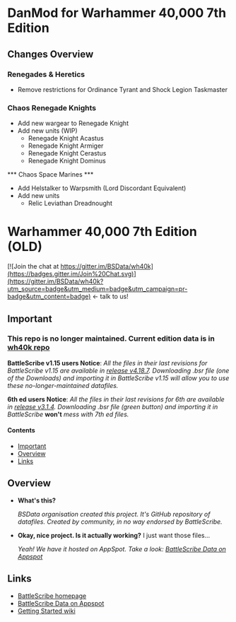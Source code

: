 DanMod for Warhammer 40,000 7th Edition
============================

## Changes Overview ##

### Renegades & Heretics ###
* Remove restrictions for Ordinance Tyrant and Shock Legion Taskmaster

### Chaos Renegade Knights ###
* Add new wargear to Renegade Knight
* Add new units (WIP)
  * Renegade Knight Acastus
  * Renegade Knight Armiger
  * Renegade Knight Cerastus
  * Renegade Knight Dominus

*** Chaos Space Marines ***
* Add Helstalker to Warpsmith (Lord Discordant Equivalent)
* Add new units
  * Relic Leviathan Dreadnought

Warhammer 40,000 7th Edition (OLD)
============================

[![Join the chat at https://gitter.im/BSData/wh40k](https://badges.gitter.im/Join%20Chat.svg)](https://gitter.im/BSData/wh40k?utm_source=badge&utm_medium=badge&utm_campaign=pr-badge&utm_content=badge) <- talk to us!

## Important ##

### This repo is no longer maintained. Current edition data is in [wh40k repo](https://github.com/BSData/wh40k) ###

__BattleScribe v1.15 users Notice__: _All the files in their last revisions for BattleScribe v1.15 are available in [release v4.18.7](https://github.com/BSData/wh40k-7th-edition/releases/tag/v4.18.7). Downloading .bsr file (one of the Downloads) and importing it in BattleScribe v1.15 will allow you to use these no-longer-maintained datafiles._

__6th ed users Notice__: _All the files in their last revisions for 6th are available in [release v3.1.4](https://github.com/BSData/wh40k-7th-edition/releases/tag/v3.1.4). Downloading .bsr file (green button) and importing it in BattleScribe_ __won't__ _mess with 7th ed files._

#### Contents ####

* [Important][]
* [Overview][]
* [Links][]

[Important]: #important
[Overview]: #overview
[Links]: #links


## Overview ##

* __What's this?__
  
  _BSData organisation created this project. It's GitHub repository of datafiles. Created by community, in no way endorsed by BattleScribe._

* __Okay, nice project. Is it actually working?__ I just want those files...
  
  _Yeah! We have it hosted on AppSpot. Take a look: [BattleScribe Data on Appspot][]_

## Links ##

* [BattleScribe homepage][]
* [BattleScribe Data on Appspot][]
* [Getting Started wiki][]


[BattleScribe homepage]: http://www.battlescribe.net/
[BattleScribe Data on Appspot]: http://battlescribedata.appspot.com/#/repos
[Getting Started wiki]: https://github.com/BSData/bsdata/wiki/Home#getting-started
